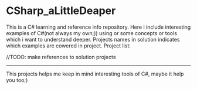 # CSharp_aLittleDeaper

This is a С# learning and reference info repository.
Here i include interesting examples of C#(not always my own;)) using or some concepts or tools which i want to understand deeper.
Projects names in solution indicates which examples are cowered in project.
Project list:

//TODO: make references to solution projects

***
This projects helps me keep in mind interesting tools of C#, maybe it help you too;)
